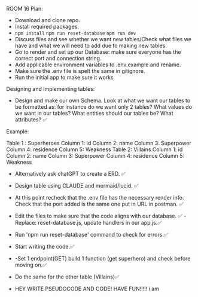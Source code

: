 ROOM 16 Plan:

- Download and clone repo.
- Install required packages.
- `npm install` `npm run reset-database` `npm run dev`
- Discuss files and see whether we want new tables/Check  what files we have and what we will need to add due to making new tables.
- Go to render and set up our Database: make sure everyone has the correct port and connection string.
- Add applicable environment variables to .env.example and rename.
- Make sure the .env file is spelt the same in gitignore.
- Run the initial app to make sure it works 


Designing and Implementing tables:

- Design and make our own Schema. Look at what we want our tables to be formatted as: for instance do we want only 2 tables? What values do we want in our tables? What entities should our tables be? What attributes? ✅

Example:

Table 1 : Superheroes
  Column 1: id
  Column 2: name
  Column 3: Superpower
  Column 4: residence
  Column 5: Weakness
Table 2: Villains
  Column 1: id
  Column 2: name
  Column 3: Superpower
  Column 4: residence
  Column 5: Weakness 

- Alternatively ask chatGPT to create a ERD. ✅
- Design table using CLAUDE and mermaid/lucid. ✅
- At this point recheck that the .env file has the necessary render info. Check that the port added is the same one put in URL in postman. ✅
- Edit the files to make sure that the code aligns with our database. ✅
      - Replace: reset-database.js, update handlers in our app.js.✅
- Run 'npm run reset-database' command to check for errors.✅
- Start writing the code.✅
- -Set 1 endpoint(GET)  build 1 function (get superhero) and check before moving on.✅
- Do the same for the other table (Villains)✅

- HEY WRITE PSEUDOCODE AND CODE! HAVE FUN!!!!!	i am


